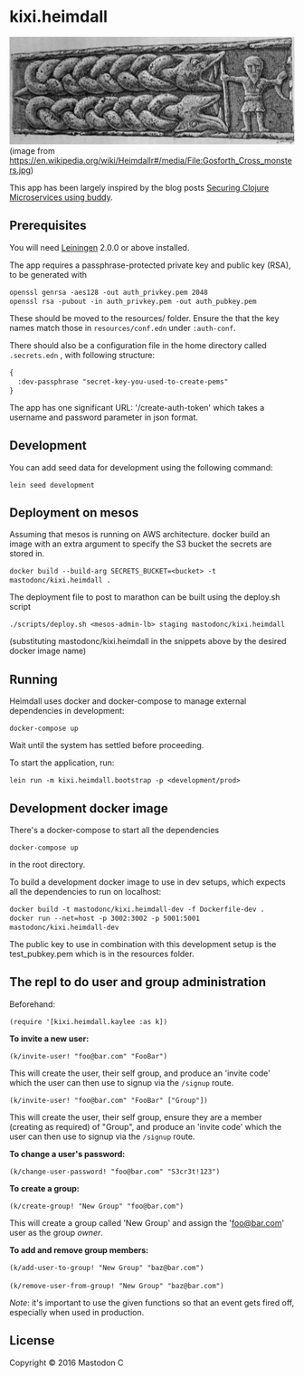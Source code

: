 # kixi.heimdall

![Heimdall](https://raw.githubusercontent.com/MastodonC/kixi.heimdall/master/docs/Gosforth_Cross_monsters.jpg)
(image from <https://en.wikipedia.org/wiki/Heimdallr#/media/File:Gosforth_Cross_monsters.jpg>)

This app has been largely inspired by the blog posts [Securing Clojure Microservices using buddy](http://rundis.github.io/blog/2015/buddy_auth_part1.html).

## Prerequisites

You will need [Leiningen][] 2.0.0 or above installed.

[leiningen]: https://github.com/technomancy/leiningen

The app requires a passphrase-protected private key and public key (RSA), to be generated with

```
openssl genrsa -aes128 -out auth_privkey.pem 2048
openssl rsa -pubout -in auth_privkey.pem -out auth_pubkey.pem
```

These should be moved to the resources/ folder. Ensure the that the key names match those in `resources/conf.edn` under `:auth-conf`.

There should also be a configuration file in the home directory called `.secrets.edn` , with following structure:

```
{
  :dev-passphrase "secret-key-you-used-to-create-pems"
}
```

The app has one significant URL: '/create-auth-token' which takes a username and password parameter in json format.

## Development

You can add seed data for development using the following command:

```
lein seed development
```

## Deployment on mesos

Assuming that mesos is running on AWS architecture.
docker build an image with an extra argument to specify the S3 bucket the secrets are stored in.

```
docker build --build-arg SECRETS_BUCKET=<bucket> -t mastodonc/kixi.heimdall .
```

The deployment file to post to marathon can be built using the deploy.sh script


```
./scripts/deploy.sh <mesos-admin-lb> staging mastodonc/kixi.heimdall
```
(substituting mastodonc/kixi.heimdall in the snippets above by the desired docker image name)

## Running

Heimdall uses docker and docker-compose to manage external dependencies in development:

```
docker-compose up
```
Wait until the system has settled before proceeding.

To start the application, run:

```
lein run -m kixi.heimdall.bootstrap -p <development/prod>
```

## Development docker image

There's a docker-compose to start all the dependencies
```
docker-compose up
```
in the root directory.

To build a development docker image to use in dev setups, which expects all the dependencies to run on localhost:

```
docker build -t mastodonc/kixi.heimdall-dev -f Dockerfile-dev .
docker run --net=host -p 3002:3002 -p 5001:5001 mastodonc/kixi.heimdall-dev
```

The public key to use in combination with this development setup is the test_pubkey.pem which is in the resources folder.

## The repl to do user and group administration


Beforehand:

```
(require '[kixi.heimdall.kaylee :as k])
```

**To invite a new user:**
```
(k/invite-user! "foo@bar.com" "FooBar")
```
This will create the user, their self group, and produce an 'invite code' which the user can then use to signup via the `/signup` route.

```
(k/invite-user! "foo@bar.com" "FooBar" ["Group"])
```
This will create the user, their self group, ensure they are a member (creating as required) of "Group", and produce an 'invite code' which the user can then use to signup via the `/signup` route.

**To change a user's password:**
```
(k/change-user-password! "foo@bar.com" "S3cr3t!123")
```

**To create a group:**
```
(k/create-group! "New Group" "foo@bar.com")
```
This will create a group called 'New Group' and assign the 'foo@bar.com' user as the group *owner*.

**To add and remove group members:**
```
(k/add-user-to-group! "New Group" "baz@bar.com")

(k/remove-user-from-group! "New Group" "baz@bar.com")
```

*Note*: it's important to use the given functions so that an event gets fired off, especially when used in production.

## License

Copyright © 2016 Mastodon C
